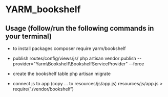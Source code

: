 ﻿# YARM_bookshelf


## Usage (follow/run the following commands in your terminal)

- to install packages
composer require yarm/bookshelf

- publish routes/config/views/js/
php artisan vendor:publish --provider="Yarm\Bookshelf\BookshelfServiceProvider" --force

- create the bookshelf table 
php artisan migrate  
 
- connect js to app (copy ... to resources/js/app.js)
resources/js/app.js > require('./vendor/bookshelf')
